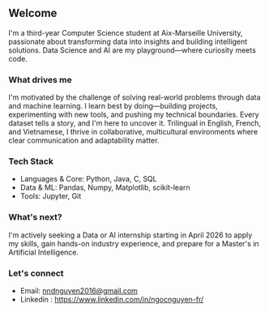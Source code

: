 ## Welcome
I'm a third-year Computer Science student at Aix-Marseille University, passionate about transforming data into insights and building intelligent solutions. Data Science and AI are my playground—where curiosity meets code.
### What drives me
I'm motivated by the challenge of solving real-world problems through data and machine learning. I learn best by doing—building projects, experimenting with new tools, and pushing my technical boundaries. Every dataset tells a story, and I'm here to uncover it.
Trilingual in English, French, and Vietnamese, I thrive in collaborative, multicultural environments where clear communication and adaptability matter.
### Tech Stack
- Languages & Core: Python, Java, C, SQL
- Data & ML: Pandas, Numpy, Matplotlib, scikit-learn  
- Tools: Jupyter, Git
### What's next?
I'm actively seeking a Data or AI internship starting in April 2026 to apply my skills, gain hands-on industry experience, and prepare for a Master's in Artificial Intelligence.
### Let's connect
- Email: nndnguyen2016@gmail.com
- Linkedin : https://www.linkedin.com/in/ngocnguyen-fr/
